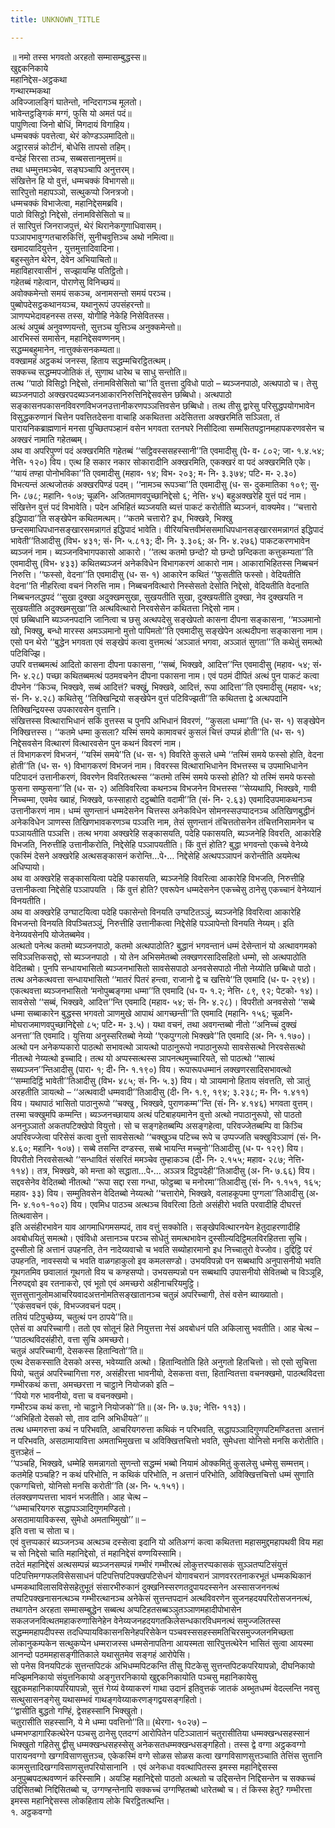 ```yaml
---
title: UNKNOWN_TITLE

---
```

॥ नमो तस्स भगवतो अरहतो सम्मासम्बुद्धस्स॥  
खुद्दकनिकाये  
महानिद्देस-अट्ठकथा  
गन्थारम्भकथा  
अविज्जालङ्गिं घातेन्तो, नन्दिरागञ्च मूलतो।  
भावेन्तट्ठङ्गिकं मग्गं, फुसि यो अमतं पदं॥  
पापुणित्वा जिनो बोधिं, मिगदायं विगाहिय।  
धम्मचक्कं पवत्तेत्वा, थेरं कोण्डञ्ञमादितो॥  
अट्ठारसन्नं कोटीनं, बोधेसि तापसो तहिम्।  
वन्देहं सिरसा तञ्च, सब्बसत्तानमुत्तमं॥  
तथा धम्मुत्तमञ्चेव, सङ्घञ्चापि अनुत्तरम्।  
संखित्तेन हि यो वुत्तं, धम्मचक्कं विभागसो॥  
सारिपुत्तो महापञ्ञो, सत्थुकप्पो जिनत्रजो।  
धम्मचक्कं विभाजेत्वा, महानिद्देसमब्रवि।  
पाठो विसिट्ठो निद्देसो, तंनामविसेसितो च॥  
तं सारिपुत्तं जिनराजपुत्तं, थेरं थिरानेकगुणाधिवासम्।  
पञ्ञापभावुग्गतचारुकित्तिं, सुनीचवुत्तिञ्च अथो नमित्वा॥  
खमादयादियुत्तेन , युत्तमुत्तादिवादिना।  
बहुस्सुतेन थेरेन, देवेन अभियाचितो॥  
महाविहारवासीनं , सज्झायम्हि पतिट्ठितो।  
गहेतब्बं गहेत्वान, पोराणेसु विनिच्छयं॥  
अवोक्कमेन्तो समयं सकञ्च, अनामसन्तो समयं परञ्च।  
पुब्बोपदेसट्ठकथानयञ्च, यथानुरूपं उपसंहरन्तो॥  
ञाणप्पभेदावहनस्स तस्स, योगीहि नेकेहि निसेवितस्स।  
अत्थं अपुब्बं अनुवण्णयन्तो, सुत्तञ्च युत्तिञ्च अनुक्कमेन्तो॥  
आरभिस्सं समासेन, महानिद्देसवण्णनम्।  
सद्धम्मबहुमानेन, नात्तुक्कंसनकम्यता॥  
वक्खामहं अट्ठकथं जनस्स, हिताय सद्धम्मचिरट्ठितत्थम्।  
सक्कच्च सद्धम्मपजोतिकं तं, सुणाथ धारेथ च साधु सन्तोति॥  
तत्थ ‘‘पाठो विसिट्ठो निद्देसो, तंनामविसेसितो चा’’ति वुत्तत्ता दुविधो पाठो – ब्यञ्जनपाठो, अत्थपाठो च। तेसु ब्यञ्जनपाठो अक्खरपदब्यञ्जनआकारनिरुत्तिनिद्देसवसेन छब्बिधो। अत्थपाठो सङ्कासनपकासनविवरणविभजनउत्तानीकरणपञ्ञत्तिवसेन छब्बिधो। तत्थ तीसु द्वारेसु परिसुद्धपयोगभावेन विसुद्धकरुणानं चित्तेन पवत्तितदेसना वाचाहि अकथितत्ता अदेसितत्ता अक्खरमिति सञ्ञिता, तं पारायनिकब्राह्मणानं मनसा पुच्छितपञ्हानं वसेन भगवता रतनघरे निसीदित्वा सम्मसितपट्ठानमहापकरणवसेन च अक्खरं नामाति गहेतब्बम्।  
अथ वा अपरिपुण्णं पदं अक्खरमिति गहेतब्बं ‘‘सट्ठिवस्ससहस्सानी’’ति एवमादीसु (पे॰ व॰ ८०२; जा॰ १.४.५४; नेत्ति॰ १२०) विय। एत्थ हि सकार नकार सोकारादीनि अक्खरमिति, एकक्खरं वा पदं अक्खरमिति एके। ‘‘यायं तण्हा पोनोभविका’’ति एवमादीसु (महाव॰ १४; विभ॰ २०३; म॰ नि॰ ३.३७४; पटि॰ म॰ २.३०) विभत्यन्तं अत्थजोतकं अक्खरपिण्डं पदम्। ‘‘नामञ्च रूपञ्चा’’ति एवमादीसु (ध॰ स॰ दुकमातिका १०९; सु॰ नि॰ ८७८; महानि॰ १०७; चूळनि॰ अजितमाणवपुच्छानिद्देसो ६; नेत्ति॰ ४५) बहुअक्खरेहि युत्तं पदं नाम। संखित्तेन वुत्तं पदं विभावेति। पदेन अभिहितं ब्यञ्जयति ब्यत्तं पाकटं करोतीति ब्यञ्जनं, वाक्यमेव। ‘‘चत्तारो इद्धिपादा’’ति सङ्खेपेन कथितमत्थम्। ‘‘कतमे चत्तारो? इध, भिक्खवे, भिक्खु छन्दसमाधिपधानसङ्खारसमन्नागतं इद्धिपादं भावेति। वीरियचित्तवीमंससमाधिपधानसङ्खारसमन्नागतं इद्धिपादं भावेती’’तिआदीसु (विभ॰ ४३१; सं॰ नि॰ ५.८१३; दी॰ नि॰ ३.३०६; अ॰ नि॰ ४.२७६) पाकटकरणभावेन ब्यञ्जनं नाम। ब्यञ्जनविभागपकासो आकारो। ‘‘तत्थ कतमो छन्दो? यो छन्दो छन्दिकता कत्तुकम्यता’’ति एवमादीसु (विभ॰ ४३३) कथितब्यञ्जनं अनेकविधेन विभागकरणं आकारो नाम। आकाराभिहितस्स निब्बचनं निरुत्ति। ‘‘फस्सो, वेदना’’ति एवमादीसु (ध॰ स॰ १) आकारेन कथितं ‘‘फुसतीति फस्सो। वेदियतीति वेदना’’ति नीहरित्वा वचनं निरुत्ति नाम। निब्बचनवित्थारो निस्सेसतो देसोति निद्देसो, वेदियतीति वेदनाति निब्बचनलद्धपदं ‘‘सुखा दुक्खा अदुक्खमसुखा, सुखयतीति सुखा, दुक्खयतीति दुक्खा, नेव दुक्खयति न सुखयतीति अदुक्खमसुखा’’ति अत्थवित्थारो निरवसेसेन कथितत्ता निद्देसो नाम।  
एवं छब्बिधानि ब्यञ्जनपदानि जानित्वा च छसु अत्थपदेसु सङ्खेपतो कासना दीपना सङ्कासना, ‘‘मञ्ञमानो खो, भिक्खु, बन्धो मारस्स अमञ्ञमानो मुत्तो पापिमतो’’ति एवमादीसु सङ्खेपेन अत्थदीपना सङ्कासना नाम। एसो पन थेरो ‘‘बुद्धेन भगवता एवं सङ्खेपं कत्वा वुत्तमत्थं ‘अञ्ञातं भगवा, अञ्ञातं सुगता’’’ति कथेतुं समत्थो पटिविज्झि।  
उपरि वत्तब्बमत्थं आदितो कासना दीपना पकासना, ‘‘सब्बं, भिक्खवे, आदित्त’’न्ति एवमादीसु (महाव॰ ५४; सं॰ नि॰ ४.२८) पच्छा कथितब्बमत्थं पठमवचनेन दीपना पकासना नाम। एवं पठमं दीपितं अत्थं पुन पाकटं कत्वा दीपनेन ‘‘किञ्च, भिक्खवे, सब्बं आदित्तं? चक्खुं, भिक्खवे, आदित्तं, रूपा आदित्ता’’ति एवमादीसु (महाव॰ ५४; सं॰ नि॰ ४.२८) कथितेसु ‘‘तिक्खिन्द्रियो सङ्खेपेन वुत्तं पटिविज्झती’’ति कथितत्ता द्वे अत्थपदानि तिक्खिन्द्रियस्स उपकारवसेन वुत्तानि।  
संखित्तस्स वित्थाराभिधानं सकिं वुत्तस्स च पुनपि अभिधानं विवरणं, ‘‘कुसला धम्मा’’ति (ध॰ स॰ १) सङ्खेपेन निक्खित्तस्स। ‘‘कतमे धम्मा कुसला? यस्मिं समये कामावचरं कुसलं चित्तं उप्पन्नं होती’’ति (ध॰ स॰ १) निद्देसवसेन वित्थारणं वित्थारवसेन पुन कथनं विवरणं नाम।  
तं विभागकरणं विभजनं, ‘‘यस्मिं समये’’ति (ध॰ स॰ १) विवरिते कुसले धम्मे ‘‘तस्मिं समये फस्सो होति, वेदना होती’’ति (ध॰ स॰ १) विभागकरणं विभजनं नाम। विवरस्स वित्थाराभिधानेन विभत्तस्स च उपमाभिधानेन पटिपादनं उत्तानीकरणं, विवरणेन विवरितत्थस्स ‘‘कतमो तस्मिं समये फस्सो होति? यो तस्मिं समये फस्सो फुसना सम्फुसना’’ति (ध॰ स॰ २) अतिविवरित्वा कथनञ्च विभजनेन विभत्तस्स ‘‘सेय्यथापि, भिक्खवे, गावी निच्चम्मा, एवमेव ख्वाहं, भिक्खवे, फस्साहारो दट्ठब्बोति वदामी’’ति (सं॰ नि॰ २.६३) एवमादिउपमाकथनञ्च उत्तानीकरणं नाम। धम्मं सुणन्तानं धम्मदेसनेन चित्तस्स अनेकविधेन सोमनस्सउप्पादनञ्च अतिखिणबुद्धीनं अनेकविधेन ञाणस्स तिखिणभावकरणञ्च पञ्ञत्ति नाम, तेसं सुणन्तानं तंचित्ततोसनेन तंचित्तनिसामनेन च पञ्ञायतीति पञ्ञत्ति। तत्थ भगवा अक्खरेहि सङ्कासयति, पदेहि पकासयति, ब्यञ्जनेहि विवरति, आकारेहि विभजति, निरुत्तीहि उत्तानीकरोति, निद्देसेहि पञ्ञापयतीति। किं वुत्तं होति? बुद्धा भगवन्तो एकच्चे वेनेय्ये एकस्मिं देसने अक्खरेहि अत्थसङ्कासनं करोन्ति…पे॰… निद्देसेहि अत्थपञ्ञापनं करोन्तीति अयमेत्थ अधिप्पायो।  
अथ वा अक्खरेहि सङ्कासयित्वा पदेहि पकासयति, ब्यञ्जनेहि विवरित्वा आकारेहि विभजति, निरुत्तीहि उत्तानीकत्वा निद्देसेहि पञ्ञापयति । किं वुत्तं होति? एवरूपेन धम्मदेसनेन एकच्चेसु ठानेसु एकच्चानं वेनेय्यानं विनयतीति।  
अथ वा अक्खरेहि उग्घाटयित्वा पदेहि पकासेन्तो विनयति उग्घटितञ्ञुं, ब्यञ्जनेहि विवरित्वा आकारेहि विभजन्तो विनयति विपञ्चितञ्ञुं, निरुत्तीहि उत्तानीकत्वा निद्देसेहि पञ्ञापेन्तो विनयति नेय्यम्। इति वेनेय्यवसेनपि योजेतब्बमेव।  
अत्थतो पनेत्थ कतमो ब्यञ्जनपाठो, कतमो अत्थपाठोति? बुद्धानं भगवन्तानं धम्मं देसेन्तानं यो अत्थावगमको सविञ्ञत्तिकसद्दो, सो ब्यञ्जनपाठो । यो तेन अभिसमेतब्बो लक्खणरसादिसहितो धम्मो, सो अत्थपाठोति वेदितब्बो। पुनपि सन्धायभासितो ब्यञ्जनभासितो सावसेसपाठो अनवसेसपाठो नीतो नेय्योति छब्बिधो पाठो। तत्थ अनेकत्थवत्ता सन्धायभासितो ‘‘मातरं पितरं हन्त्वा, राजानो द्वे च खत्तिये’’ति एवमादि (ध॰ प॰ २९४)। एकत्थवत्ता ब्यञ्जनभासितो ‘मनोपुब्बङ्गमा धम्मा’’ति एवमादि (ध॰ प॰ १.२; नेत्ति॰ ८९, ९२; पेटको॰ १४)। सावसेसो ‘‘सब्बं, भिक्खवे, आदित्त’’न्ति एवमादि (महाव॰ ५४; सं॰ नि॰ ४.२८)। विपरीतो अनवसेसो ‘‘सब्बे धम्मा सब्बाकारेन बुद्धस्स भगवतो ञाणमुखे आपाथं आगच्छन्ती’’ति एवमादि (महानि॰ १५६; चूळनि॰ मोघराजमाणवपुच्छानिद्देसो ८५; पटि॰ म॰ ३.५)। यथा वचनं, तथा अवगन्तब्बो नीतो ‘‘अनिच्चं दुक्खं अनत्ता’’ति एवमादि। युत्तिया अनुस्सरितब्बो नेय्यो ‘‘एकपुग्गलो भिक्खवे’’ति एवमादि (अ॰ नि॰ १.१७०)।  
अत्थो पन अनेकप्पकारो पाठत्थो सभावत्थो ञायत्थो पाठानुरूपो नपाठानुरूपो सावसेसत्थो निरवसेसत्थो नीतत्थो नेय्यत्थो इच्चादि। तत्थ यो अप्पस्सत्थस्स ञापनत्थमुच्चारियते, सो पाठत्थो ‘‘सात्थं सब्यञ्जन’’न्तिआदीसु (पारा॰ १; दी॰ नि॰ १.१९०) विय। रूपारूपधम्मानं लक्खणरसादिसभावत्थो ‘‘सम्मादिट्ठिं भावेती’’तिआदीसु (विभ॰ ४८५; सं॰ नि॰ ५.३) विय। यो ञायमानो हिताय संवत्तति, सो ञातुं अरहतीति ञायत्थो – ‘‘अत्थवादी धम्मवादी’’तिआदीसु (दी॰ नि॰ १.९, १९४; ३.२३८; म॰ नि॰ १.४११) विय। यथापाठं भासितो पाठानुरूपो ‘‘चक्खु , भिक्खवे, पुराणकम्म’’न्ति (सं॰ नि॰ ४.१४६) भगवता वुत्तम्। तस्मा चक्खुमपि कम्मन्ति। ब्यञ्जनच्छायाय अत्थं पटिबाहयमानेन वुत्तो अत्थो नपाठानुरूपो, सो पाठतो अननुञ्ञातो अकतपटिक्खेपो वियुत्तो। सो च सङ्गहेतब्बम्पि असङ्गहेत्वा, परिवज्जेतब्बम्पि वा किञ्चि अपरिवज्जेत्वा परिसेसं कत्वा वुत्तो सावसेसत्थो ‘‘चक्खुञ्च पटिच्च रूपे च उप्पज्जति चक्खुविञ्ञाणं (सं॰ नि॰ ४.६०; महानि॰ १०७)। सब्बे तसन्ति दण्डस्स, सब्बे भायन्ति मच्चुनो’’तिआदीसु (ध॰ प॰ १२९) विय। विपरीतो निरवसेसत्थो ‘‘सन्धावितं संसरितं ममञ्चेव तुम्हाकञ्च (दी॰ नि॰ २.१५५; महाव॰ २८७; नेत्ति॰ ११४)। तत्र, भिक्खवे, को मन्ता को सद्धाता…पे॰… अञ्ञत्र दिट्ठपदेही’’तिआदीसु (अ॰ नि॰ ७.६६) विय। सद्दवसेनेव वेदितब्बो नीतत्थो ‘‘रूपा सद्दा रसा गन्धा, फोट्ठब्बा च मनोरमा’’तिआदीसु (सं॰ नि॰ १.१५१, १६५; महाव॰ ३३) विय। सम्मुतिवसेन वेदितब्बो नेय्यत्थो ‘‘चत्तारोमे, भिक्खवे, वलाहकूपमा पुग्गला’’तिआदीसु (अ॰ नि॰ ४.१०१-१०२) विय। एवमिध पाठञ्च अत्थञ्च विवरित्वा ठितो असंहीरो भवति परवादीहि दीघरत्तं तित्थवासेन।  
इति असंहीरभावेन याव आगमाधिगमसम्पदं, ताव वत्तुं सक्कोति। सङ्खेपवित्थारनयेन हेतुदाहरणादीहि अवबोधयितुं समत्थो। एवंविधो अत्तानञ्च परञ्च सोधेतुं समत्थभावेन दुस्सील्यदिट्ठिमलविरहितत्ता सुचि। दुस्सीलो हि अत्तानं उपहनति, तेन नादेय्यवाचो च भवति सब्योहारमानो इध निच्चातुरो वेज्जोव। दुद्दिट्ठि परं उपहनति, नावस्सयो च भवति वाळगहाकुलो इव कमलसण्डो। उभयविपन्नो पन सब्बथापि अनुपासनीयो भवति गूथगतमिव छवालातं गूथगतो विय च कण्हसप्पो। उभयसम्पन्नो पन सब्बथापि उपासनीयो सेवितब्बो च विञ्ञूहि, निरुपद्दवो इव रतनाकरो, एवं भूतो एवं अमच्छरो अहीनाचरियमुट्ठि। सुत्तसुत्तानुलोमआचरियवादअत्तनोमतिसङ्खातानञ्च चतुन्नं अपरिच्चागी, तेसं वसेन ब्याख्यातो।  
‘‘एकंसवचनं एकं, विभज्जवचनं पदम्।  
ततियं पटिपुच्छेय्य, चतुत्थं पन ठापये’’ति॥  
एतेसं वा अपरिच्चागी। ततो एव सोतूनं हिते नियुत्तत्ता नेसं अवबोधनं पति अकिलासु भवतीति। आह चेत्थ –  
‘‘पाठत्थविदसंहीरो, वत्ता सुचि अमच्छरो।  
चतुन्नं अपरिच्चागी, देसकस्स हितान्वितो’’ति॥  
एत्थ देसकस्साति देसको अस्स, भवेय्याति अत्थो। हितान्वितोति हिते अनुगतो हितचित्तो। सो एसो सुचित्ता पियो, चतुन्नं अपरिच्चागित्ता गरु, असंहीरत्ता भावनीयो, देसकत्ता वत्ता, हितान्वितत्ता वचनक्खमो, पाठत्थविदत्ता गम्भीरकथं कत्ता, अमच्छरत्ता न चाट्ठाने नियोजको इति –  
‘‘पियो गरु भावनीयो, वत्ता च वचनक्खमो।  
गम्भीरञ्च कथं कत्ता, नो चाट्ठाने नियोजको’’ति॥ (अ॰ नि॰ ७.३७; नेत्ति॰ ११३)।  
‘‘अभिहितो देसको सो, ताव दानि अभिधीयते’’॥  
तत्थ धम्मगरुत्ता कथं न परिभवति, आचरियगरुत्ता कथिकं न परिभवति, सद्धापञ्ञादिगुणपटिमण्डितत्ता अत्तानं न परिभवति, असठामायावित्ता अमताभिमुखत्ता च अविक्खित्तचित्तो भवति, सुमेधत्ता योनिसो मनसि करोतीति। वुत्तञ्हेतं –  
‘‘पञ्चहि, भिक्खवे, धम्मेहि समन्नागतो सुणन्तो सद्धम्मं भब्बो नियामं ओक्कमितुं कुसलेसु धम्मेसु सम्मत्तम्। कतमेहि पञ्चहि? न कथं परिभोति, न कथिकं परिभोति, न अत्तानं परिभोति, अविक्खित्तचित्तो धम्मं सुणाति एकग्गचित्तो, योनिसो मनसि करोती’’ति (अ॰ नि॰ ५.१५१)।  
तंलक्खणप्पत्तत्ता भावनं भजतीति। आह चेत्थ –  
‘‘धम्माचरियगरु सद्धापञ्ञादिगुणमण्डितो।  
असठामायाविकस्स, सुमेधो अमताभिमुखो’’॥ –  
इति वत्ता च सोता च।  
एवं वुत्तप्पकारं ब्यञ्जनञ्च अत्थञ्च दस्सेत्वा इदानि यो अतिअग्गं कत्वा कथितत्ता महासमुद्दमहापथवी विय महा च सो निद्देसो चाति महानिद्देसो, तं महानिद्देसं वण्णयिस्सामि।  
तदेतं महानिद्देसं अत्थसम्पन्नं ब्यञ्जनसम्पन्नं गम्भीरं गम्भीरत्थं लोकुत्तरप्पकासकं सुञ्ञतप्पटिसंयुत्तं पटिपत्तिमग्गफलविसेससाधनं पटिपत्तिपटिपक्खपटिसेधनं योगावचरानं ञाणवररतनाकरभूतं धम्मकथिकानं धम्मकथाविलासविसेसहेतुभूतं संसारभीरुकानं दुक्खनिस्सरणतदुपायदस्सनेन अस्सासजननत्थं तप्पटिपक्खनासनत्थञ्च गम्भीरत्थानञ्च अनेकेसं सुत्तन्तपदानं अत्थविवरणेन सुजनहदयपरितोसजननत्थं, तथागतेन अरहता सम्मासम्बुद्धेन सब्बत्थ अप्पटिहतसब्बञ्ञुतञ्ञाणमहादीपोभासेन सकलजनवित्थतमहाकरुणासिनेहेन वेनेय्यजनहदयगतकिलेसन्धकारविधमनत्थं समुज्जलितस्स सद्धम्ममहापदीपस्स तदधिप्पायविकासनसिनेहपरिसेकेन पञ्चवस्ससहस्समतिचिरसमुज्जलनमिच्छता लोकानुकम्पकेन सत्थुकप्पेन धम्मराजस्स धम्मसेनापतिना आयस्मता सारिपुत्तत्थेरेन भासितं सुत्वा आयस्मा आनन्दो पठममहासङ्गीतिकाले यथासुतमेव सङ्गहं आरोपेसि।  
सो पनेस विनयपिटकं सुत्तन्तपिटकं अभिधम्मपिटकन्ति तीसु पिटकेसु सुत्तन्तपिटकपरियापन्नो, दीघनिकायो मज्झिमनिकायो संयुत्तनिकायो अङ्गुत्तरनिकायो खुद्दकनिकायोति पञ्चसु महानिकायेसु खुद्दकमहानिकायपरियापन्नो, सुत्तं गेय्यं वेय्याकरणं गाथा उदानं इतिवुत्तकं जातकं अब्भुतधम्मं वेदल्लन्ति नवसु सत्थुसासनङ्गेसु यथासम्भवं गाथङ्गवेय्याकरणङ्गद्वयसङ्गहितो।  
‘‘द्वासीति बुद्धतो गण्हिं, द्वेसहस्सानि भिक्खुतो।  
चतुरासीति सहस्सानि, ये मे धम्मा पवत्तिनो’’ति॥ (थेरगा॰ १०२७) –  
धम्मभण्डागारिकत्थेरेन पञ्चसु ठानेसु एतदग्गं आरोपितेन पटिञ्ञातानं चतुरासीतिया धम्मक्खन्धसहस्सानं भिक्खुतो गहितेसु द्वीसु धम्मक्खन्धसहस्सेसु अनेकसतधम्मक्खन्धसङ्गहितो। तस्स द्वे वग्गा अट्ठकवग्गो पारायनवग्गो खग्गविसाणसुत्तञ्च, एकेकस्मिं वग्गे सोळस सोळस कत्वा खग्गविसाणसुत्तञ्चाति तेत्तिंस सुत्तानि कामसुत्तादिखग्गविसाणसुत्तपरियोसानानि । एवं अनेकधा ववत्थापितस्स इमस्स महानिद्देसस्स अनुपुब्बपदत्थवण्णनं करिस्सामि। अयञ्हि महानिद्देसो पाठतो अत्थतो च उद्दिसन्तेन निद्दिसन्तेन च सक्कच्चं उद्दिसितब्बो निद्दिसितब्बो च, उग्गण्हन्तेनापि सक्कच्चं उग्गण्हितब्बो धारेतब्बो च। तं किस्स हेतु? गम्भीरत्ता इमस्स महानिद्देसस्स लोकहिताय लोके चिरट्ठितत्थन्ति।  
१. अट्ठकवग्गो  